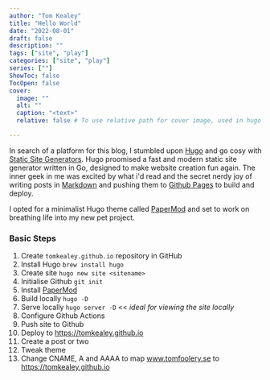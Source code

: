 ```yaml
---
author: "Tom Kealey"
title: "Hello World"
date: "2022-08-01"
draft: false
description: ""
tags: ["site", "play"]
categories: ["site", "play"]
series: [""]
ShowToc: false
TocOpen: false
cover:
  image: ""
  alt: ""
  caption: "<text>"
  relative: false # To use relative path for cover image, used in hugo Page-bundles

---
```


In search of a platform for this blog, I stumbled upon [Hugo](https://gohugo.io/about/what-is-hugo/) and go cosy with [Static Site Generators](https://gohugo.io/about/benefits/). Hugo proomised a fast and modern static site generator written in Go, designed to make website creation fun again. The inner geek in me was excited by what i'd read and the secret nerdy joy of writing posts in [Markdown](https://www.markdownguide.org/) and pushing them to [Github Pages](https://pages.github.com/) to build and deploy.

I opted for a minimalist Hugo theme called [PaperMod](https://themes.gohugo.io/themes/hugo-papermod/) and set to work on breathing life into my new pet project.

### Basic Steps

1. Create `tomkealey.github.io` repository in GitHub
2. Install Hugo `brew install hugo`
3. Create site `hugo new site <sitename>` 
4. Initialise Github `git init`
5. Install [PaperMod](https://github.com/adityatelange/hugo-PaperMod/wiki/Installation)
6. Build locally `hugo -D`
7. Serve locally `hugo server -D` << *ideal for viewing the site locally*
8. Configure Github Actions
9. Push site to Github
10. Deploy to https://tomkealey.github.io
11. Create a post or two
12. Tweak theme
13. Change CNAME, A and AAAA to map www.tomfoolery.se to https://tomkealey.github.io